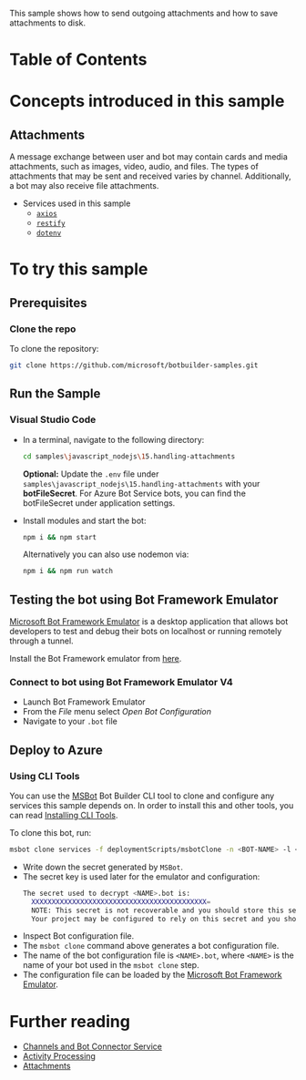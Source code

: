 This sample shows how to send outgoing attachments and how to save attachments to disk. 

# Table of Contents
<LINKS TO SECTIONS OF THE README>

# Concepts introduced in this sample
## Attachments
A message exchange between user and bot may contain cards and media attachments, such as images, video, audio, and files.
The types of attachments that may be sent and received varies by channel. Additionally, a bot may also receive file attachments.

- Services used in this sample
  - [`axios`](https://www.npmjs.com/package/axios)
  - [`restify`](https://www.npmjs.com/package/restify)
  - [`dotenv`](https://npmjs.com/package/dotenv)

# To try this sample
## Prerequisites
### Clone the repo
To clone the repository:
```bash
git clone https://github.com/microsoft/botbuilder-samples.git
```

## Run the Sample
### Visual Studio Code
- In a terminal, navigate to the following directory:
  ```bash
  cd samples\javascript_nodejs\15.handling-attachments
  ```

  **Optional:** Update the `.env` file under `samples\javascript_nodejs\15.handling-attachments` with your **botFileSecret**.
  For Azure Bot Service bots, you can find the botFileSecret under application settings.

- Install modules and start the bot:
    ```bash
    npm i && npm start
    ```
    Alternatively you can also use nodemon via:
    ```bash
    npm i && npm run watch
    ```

## Testing the bot using Bot Framework Emulator
[Microsoft Bot Framework Emulator](https://github.com/microsoft/botframework-emulator) is a desktop application that allows bot developers to test and debug their bots on localhost or running remotely through a tunnel.

Install the Bot Framework emulator from [here](https://github.com/Microsoft/BotFramework-Emulator/releases).

### Connect to bot using Bot Framework Emulator **V4**
- Launch Bot Framework Emulator
- From the *File* menu select *Open Bot Configuration*
- Navigate to your `.bot` file

## Deploy to Azure
### Using CLI Tools
You can use the [MSBot](https://github.com/microsoft/botbuilder-tools) Bot Builder CLI tool to clone and configure any services this sample depends on. In order to install this and other tools, you can read [Installing CLI Tools](../../../Installing_CLI_tools.md).

To clone this bot, run:

```bash
msbot clone services -f deploymentScripts/msbotClone -n <BOT-NAME> -l <Azure-location> --subscriptionId <Azure-subscription-id>
```
- Write down the secret generated by `MSBot`. 
- The secret key is used later for the emulator and configuration:
  ```bash
  The secret used to decrypt <NAME>.bot is:
    XXXXXXXXXXXXXXXXXXXXXXXXXXXXXXXXXXXXXXXXXXX=
    NOTE: This secret is not recoverable and you should store this secret in a secure place according to best security practices.
    Your project may be configured to rely on this secret and you should update it as appropriate.
  ```
- Inspect Bot configuration file.
- The `msbot clone` command above generates a bot configuration file.
- The name of the bot configuration file is `<NAME>.bot`, where `<NAME>` is the name of your bot used in the `msbot clone` step.
- The configuration file can be loaded by the [Microsoft Bot Framework Emulator](https://aka.ms/botframeworkemulator).
# Further reading
- [Channels and Bot Connector Service](https://docs.microsoft.com/en-us/azure/bot-service/bot-concepts?view=azure-bot-service-4.0)
- [Activity Processing](https://docs.microsoft.com/en-us/azure/bot-service/bot-builder-concept-activity-processing?view=azure-bot-service-4.0)
- [Attachments](https://docs.microsoft.com/en-us/azure/bot-service/nodejs/bot-builder-nodejs-send-receive-attachments?view=azure-bot-service-4.0)